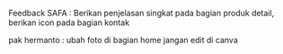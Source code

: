 Feedback 
SAFA : Berikan penjelasan singkat pada bagian produk detail, berikan icon pada bagian kontak

pak hermanto : ubah foto di bagian home jangan edit di canva
